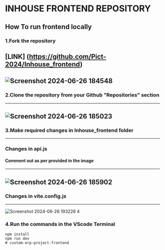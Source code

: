 # INHOUSE FRONTEND REPOSITORY

## How To run frontend locally
### 1.Fork the repository 

   [LINK] (https://github.com/Pict-2024/Inhouse_frontend)
   ---

   ![Screenshot 2024-06-26 184548](https://github.com/Adwait-Borate/Inhouse_frontend/assets/136005137/9e3e0d51-699b-488a-86b0-af0e7379a4c2)
   ---

 ### 2.Clone the repository from your Github "Repositories" section
  ---

  ![Screenshot 2024-06-26 185023](https://github.com/Adwait-Borate/Inhouse_frontend/assets/136005137/2547f7d6-2edd-4d50-86b1-a82c612e1940)
  ---

### 3.Make required changes in Inhouse_frontend folder
 ---

### Changes in api.js 
   #### Comment out as per provided in the image
   ---

  ![Screenshot 2024-06-26 185902](https://github.com/Adwait-Borate/Inhouse_frontend/assets/136005137/cce47ca4-786e-4a2a-8ecd-4c516dc28789)
  ---

### Changes in vite.config.js
  ---
   
  ![Screenshot 2024-06-26 193226  4](https://github.com/Adwait-Borate/Inhouse_frontend/assets/136005137/b0311693-a1e3-4d43-9e64-64b5309a377a)

  ### 4.Run the commands in the VScode Terminal 
  ```
  npm install
  npm run dev
#   c u s t o m - e r p - p r o j e c t - f r o n t e n d  
 